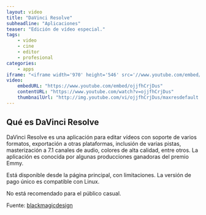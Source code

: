 ```yaml
---
layout: video
title: "DaVinci Resolve"
subheadline: "Aplicaciones"
teaser: "Edición de vídeo especial."
tags:
    - video
    - cine
    - editor
    - profesional
categories:
    - apps
iframe: "<iframe width='970' height='546' src='//www.youtube.com/embed/ojjfhCrjDus' frameborder='0' allowfullscreen></iframe>"
video:
    embedURL: "https://www.youtube.com/embed/ojjfhCrjDus"
    contentURL: "https://www.youtube.com/watch?v=ojjfhCrjDus"
    thumbnailUrl: "http://img.youtube.com/vi/ojjfhCrjDus/maxresdefault.jpg"
---
```

<!--more-->

## Qué es DaVinci Resolve

DaVinci Resolve es una aplicación para editar vídeos con soporte de varios formatos, exportación a otras plataformas, inclusión de varias pistas, masterización a 7.1 canales de audio, colores de alta calidad, entre otros. La aplicación es conocida por algunas producciones ganadoras del premio Emmy.

Está disponible desde la página principal, con limitaciones. La versión de pago único es compatible con Linux.

No está recomendado para el público casual.

Fuente: [blackmagicdesign](https://www.blackmagicdesign.com/mx/products/davinciresolve/)